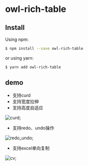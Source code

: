 # owl-rich-table

## Install

Using npm:

```bash
$ npm install --save owl-rich-table
```

or using yarn:

```bash
$ yarn add owl-rich-table
```

## demo
- 支持curd
- 支持宽度拉伸
- 支持高度自适应

![curd]('https://github.com/Culaccino9/owl-rich-table/blob/master/assets/curd.gif);


- 支持redo、undo操作

![redo_undo]('https://github.com/Culaccino9/owl-rich-table/blob/master/assets/redo_undo.gif');

- 支持excel单向复制

![cv]('https://github.com/Culaccino9/owl-rich-table/blob/master/assets/cv.gif');